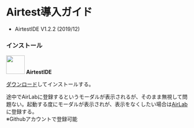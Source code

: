 # Airtest導入ガイド

- AirtestIDE V1.2.2 (2019/12)

### インストール

<img src="http://airtest.netease.com/static/img/icon/48x48.png" width = "50" height = "50"/> **AirtestIDE**
  
[ダウンロード](http://airtest.netease.com/changelog.html)してインストールする。
  
途中でAirLabに登録するというモーダルが表示されるが、そのまま無視して問題ない。起動する度にモーダルが表示されが、表示をなくしたい場合は[AirLab](https://airlab.163.com/)に登録する。  
※Githubアカウントで登録可能


